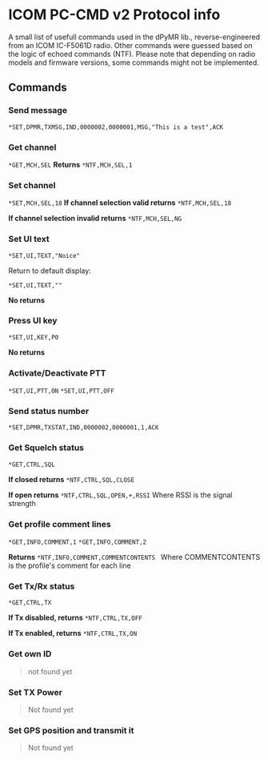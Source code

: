 
# ICOM PC-CMD v2 Protocol info

A small list of usefull commands used in the dPyMR lib., reverse-engineered from an ICOM IC-F5061D radio. Other commands were guessed based on the logic of echoed commands (NTF). 
Please note that depending on radio models and firmware versions, some commands might not be implemented.

## Commands

### Send message

```*SET,DPMR,TXMSG,IND,0000002,0000001,MSG,"This is a test",ACK```

### Get channel

```*GET,MCH,SEL```
**Returns**
```*NTF,MCH,SEL,1```

### Set channel

```*SET,MCH,SEL,18```
**If channel selection valid returns**
```*NTF,MCH,SEL,18```

**If channel selection invalid returns**
```*NTF,MCH,SEL,NG```



### Set UI text

```*SET,UI,TEXT,"Noice"```


Return to default display:

```*SET,UI,TEXT,""```

**No returns**

### Press UI key

```*SET,UI,KEY,P0```

**No returns**

### Activate/Deactivate PTT

```*SET,UI,PTT,ON```
```*SET,UI,PTT,OFF```


### Send status number

```*SET,DPMR,TXSTAT,IND,0000002,0000001,1,ACK```

### Get Squelch status

```*GET,CTRL,SQL```

**If closed returns**
```*NTF,CTRL,SQL,CLOSE```

**If open returns**
```*NTF,CTRL,SQL,OPEN,+,RSSI```
Where RSSI is the signal strength

### Get profile comment lines

```*GET,INFO,COMMENT,1```
```*GET,INFO,COMMENT,2```

**Returns**
```*NTF,INFO,COMMENT,COMMENTCONTENTS ```
Where COMMENTCONTENTS is the profile's comment for each line

### Get Tx/Rx status

```*GET,CTRL,TX```

**If Tx disabled, returns**
```*NTF,CTRL,TX,OFF```

**If Tx enabled, returns**
```*NTF,CTRL,TX,ON```

### Get own ID

> not found yet

### Set TX Power

> Not found yet

### Set GPS position and transmit it

> Not found yet
